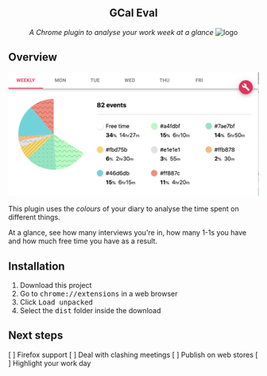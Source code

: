 <h2 align="center">GCal Eval</h2>
<p align="center">
  <i>A Chrome plugin to analyse your work week at a glance</i>
  <img
    alt="logo"
    src="dist/icons/icons.png"
  />
</p>

## Overview

<img
    alt="demo"
    src="doc.png"
/>

This plugin uses the _colours_ of your diary to analyse the time spent on different things.

At a glance, see how many interviews you're in, how many 1-1s you have and how much free time you have as a result.


## Installation

1. Download this project
2. Go to <kbd>chrome://extensions</kbd> in a web browser
3. Click <kbd>Load unpacked</kbd>
4. Select the <kbd>dist</kbd> folder inside the download

## Next steps

[ ] Firefox support
[ ] Deal with clashing meetings
[ ] Publish on web stores
[ ] Highlight your work day
